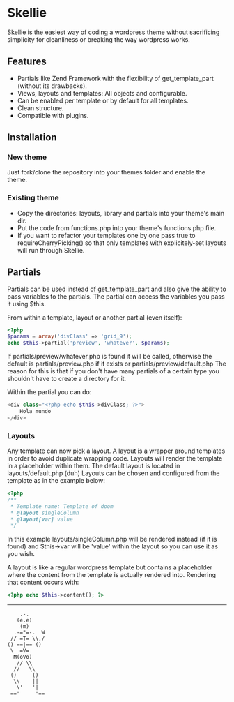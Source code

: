 Skellie
=======
Skellie is the easiest way of coding a wordpress theme without sacrificing simplicity 
for cleanliness or breaking the way wordpress works.

Features
--------
* Partials like Zend Framework with the flexibility of get_template_part (without its drawbacks).
* Views, layouts and templates: All objects and configurable.
* Can be enabled per template or by default for all templates.
* Clean structure.
* Compatible with plugins.

Installation
------------
### New theme
Just fork/clone the repository into your themes folder and enable the theme.

### Existing theme
- Copy the directories: layouts, library and partials into your theme's main dir.
- Put the code from functions.php into your theme's functions.php file.
- If you want to refactor your templates one by one pass true to requireCherryPicking() 
so that only templates with explicitely-set layouts will run through Skellie.

Partials
--------
Partials can be used instead of get_template_part and also give the ability
to pass variables to the partials. The partial can access the variables you pass it using $this.

From within a template, layout or another partial (even itself):

```php
<?php
$params = array('divClass' => 'grid_9');
echo $this->partial('preview', 'whatever', $params);
```
    
If partials/preview/whatever.php is found it will be called,
otherwise the default is partials/preview.php if it exists or partials/preview/default.php
The reason for this is that if you don't have many partials of a certain type you shouldn't
have to create a directory for it.

Within the partial you can do:

```php
<div class="<?php echo $this->divClass; ?>">
    Hola mundo
</div>
```

### Layouts
Any template can now pick a layout.
A layout is a wrapper around templates in order to avoid duplicate wrapping code.
Layouts will render the template in a placeholder within them.
The default layout is located in layouts/default.php (duh)
Layouts can be chosen and configured from the template as in the example below:

```php
<?php
/**
 * Template name: Template of doom
 * @layout singleColumn
 * @layout[var] value
 */
```

In this example layouts/singleColumn.php will be rendered instead (if it is found)
and $this->var will be 'value' within the layout so you can use it as you wish.

A layout is like a regular wordpress template but contains a placeholder where the content
from the template is actually rendered into. Rendering that content occurs with:

```php
<?php echo $this->content(); ?>
```

--------
        .-.
       (e.e)
        (m)
      .-="=-.  W
     // =T= \\,/
    () ==|== ()
     \  =V=
      M(oVo)
       // \\
      //   \\
     ()     ()
      \\    ||
       \'   '|
     =="     "==